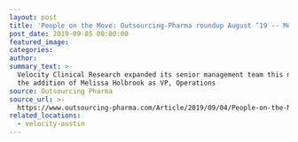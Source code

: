 ```yaml
---
layout: post
title: 'People on the Move: Outsourcing-Pharma roundup August ‘19 -- Melissa Holbrook'
post_date: 2019-09-05 00:00:00
featured_image:
categories:
author:
summary_text: >-
  Velocity Clinical Research expanded its senior management team this month with
  the addition of Melissa Holbrook as VP, Operations
source: Outsourcing Pharma
source_url: >-
  https://www.outsourcing-pharma.com/Article/2019/09/04/People-on-the-Move-Outsourcing-Pharma-roundup-August-19?page=4#news
related_locations:
  - velocity-austin
---
```


